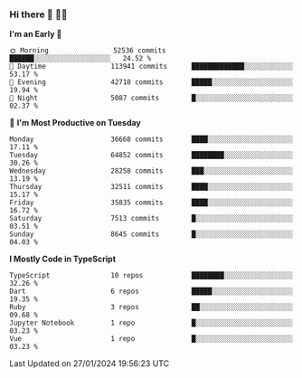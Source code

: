 ### Hi there 👋 🧑‍💻



<!--START_SECTION:waka-->
**I'm an Early 🐤** 

```text
🌞 Morning                52536 commits       ██████░░░░░░░░░░░░░░░░░░░   24.52 % 
🌆 Daytime                113941 commits      █████████████░░░░░░░░░░░░   53.17 % 
🌃 Evening                42718 commits       █████░░░░░░░░░░░░░░░░░░░░   19.94 % 
🌙 Night                  5087 commits        █░░░░░░░░░░░░░░░░░░░░░░░░   02.37 % 
```
📅 **I'm Most Productive on Tuesday** 

```text
Monday                   36668 commits       ████░░░░░░░░░░░░░░░░░░░░░   17.11 % 
Tuesday                  64852 commits       ████████░░░░░░░░░░░░░░░░░   30.26 % 
Wednesday                28258 commits       ███░░░░░░░░░░░░░░░░░░░░░░   13.19 % 
Thursday                 32511 commits       ████░░░░░░░░░░░░░░░░░░░░░   15.17 % 
Friday                   35835 commits       ████░░░░░░░░░░░░░░░░░░░░░   16.72 % 
Saturday                 7513 commits        █░░░░░░░░░░░░░░░░░░░░░░░░   03.51 % 
Sunday                   8645 commits        █░░░░░░░░░░░░░░░░░░░░░░░░   04.03 % 
```


**I Mostly Code in TypeScript** 

```text
TypeScript               10 repos            ████████░░░░░░░░░░░░░░░░░   32.26 % 
Dart                     6 repos             █████░░░░░░░░░░░░░░░░░░░░   19.35 % 
Ruby                     3 repos             ██░░░░░░░░░░░░░░░░░░░░░░░   09.68 % 
Jupyter Notebook         1 repo              █░░░░░░░░░░░░░░░░░░░░░░░░   03.23 % 
Vue                      1 repo              █░░░░░░░░░░░░░░░░░░░░░░░░   03.23 % 
```




 Last Updated on 27/01/2024 19:56:23 UTC
<!--END_SECTION:waka-->


